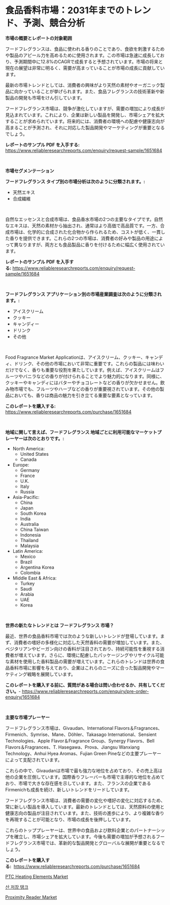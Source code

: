 <p><h1>食品香料市場：2031年までのトレンド、予測、競合分析</h1></p><p><strong>市場の概要とレポートの対象範囲</strong></p>
<p><p>フードフレグランスは、食品に使われる香りのことであり、食欲を刺激するためや製品のアピール力を高めるために使用されます。この市場は急速に成長しており、予測期間中に12.8%のCAGRで成長すると予想されています。市場の将来と現在の展望は非常に明るく、需要が高まっていることが市場の成長に貢献しています。</p><p>最新の市場トレンドとしては、消費者の興味がより天然の素材やオーガニック製品に向かっていることが挙げられます。また、食品フレグランスの技術革新や新製品の開発も市場をけん引しています。</p><p>フードフレグランス市場は、競争が激化していますが、需要の増加により成長が見込まれています。これにより、企業は新しい製品を開発し、市場シェアを拡大することが求められています。将来的には、消費者の環境への配慮や健康志向が高まることが予測され、それに対応した製品開発やマーケティングが重要となるでしょう。</p></p>
<p><strong>レポートのサンプル PDF を入手する:</strong> <a href="https://www.reliableresearchreports.com/enquiry/request-sample/1651684">https://www.reliableresearchreports.com/enquiry/request-sample/1651684</a></p>
<p>&nbsp;</p>
<p><strong>市場セグメンテーション</strong></p>
<p><strong>フードフレグランス タイプ別の市場分析は次のように分類されます。:</strong></p>
<p><ul><li>天然エキス</li><li>合成繊維</li></ul></p>
<p>&nbsp;</p>
<p><p>自然なエッセンスと合成市場は、食品香水市場の2つの主要なタイプです。自然なエキスは、天然の素材から抽出され、通常はより高価で高品質です。一方、合成市場は、化学的に合成された化合物から作られるため、コストが低く、一貫した香りを提供できます。これらの2つの市場は、消費者の好みや製品の用途によって異なりますが、両方とも食品製品に香りを付けるために幅広く使用されています。</p></p>
<p><strong>レポートのサンプル PDF を入手する:</strong>&nbsp;<a href="https://www.reliableresearchreports.com/enquiry/request-sample/1651684">https://www.reliableresearchreports.com/enquiry/request-sample/1651684</a></p>
<p>&nbsp;</p>
<p><strong> フードフレグランス アプリケーション別の市場産業調査は次のように分類されます。:</strong></p>
<p><ul><li>アイスクリーム</li><li>クッキー</li><li>キャンディー</li><li>ドリンク</li><li>その他</li></ul></p>
<p>&nbsp;</p>
<p><p>Food Fragrance Market Applicationは、アイスクリーム、クッキー、キャンディ、ドリンク、その他の市場において非常に重要です。これらの製品には味わいだけでなく、香りも重要な役割を果たしています。例えば、アイスクリームはフルーツやバニラなどの香りが付けられることでより魅力的になります。同様に、クッキーやキャンディにはバターやチョコレートなどの香りが欠かせません。飲み物市場でも、フルーツやハーブなどの香りが重要視されています。その他の製品においても、香りは商品の魅力を引き立てる重要な要素となっています。</p></p>
<p><strong>このレポートを購入する:</strong>&nbsp; <a href="https://www.reliableresearchreports.com/purchase/1651684">https://www.reliableresearchreports.com/purchase/1651684</a></p>
<p>&nbsp;</p>
<p><strong>地域に関して言えば、フードフレグランス 地域ごとに利用可能なマーケットプレーヤーは次のとおりです。:</strong></p>
<p><ul>
    <li>
        North America:
        <ul>
            <li>United States</li>
            <li>Canada</li>
        </ul>
    </li>
    <li>
        Europe:
        <ul>
            <li>Germany</li>
            <li>France</li>
            <li>U.K.</li>
            <li>Italy</li>
            <li>Russia</li>
        </ul>
    </li>
    <li>
        Asia-Pacific:
        <ul>
            <li>China</li>
            <li>Japan</li>
            <li>South Korea</li>
            <li>India</li>
            <li>Australia</li>
            <li>China Taiwan</li>
            <li>Indonesia</li>
            <li>Thailand</li>
            <li>Malaysia</li>
        </ul>
    </li>
    <li>
        Latin America:
        <ul>
            <li>Mexico</li>
            <li>Brazil</li>
            <li>Argentina Korea</li>
            <li>Colombia</li>
        </ul>
    </li>
    <li>
        Middle East & Africa:
        <ul>
            <li>Turkey</li>
            <li>Saudi</li>
            <li>Arabia</li>
            <li>UAE</li>
            <li>Korea</li>
        </ul>
    </li>
    </ul></p>
<p>&nbsp;</p>
<p><strong>世界の新たなトレンドとは フードフレグランス 市場？</strong></p>
<p><p>最近、世界の食品香料市場では次のような新しいトレンドが登場しています。まず、消費者の嗜好の多様化に対応した天然香料の需要が増加しています。また、ベジタリアンやビーガン向けの香料が注目されており、持続可能性を重視する消費者が増えています。さらに、環境に配慮したパッケージングやリサイクル可能な素材を使用した香料製品の需要が増えています。これらのトレンドは世界の食品香料市場に影響を与えており、企業はこれらのニーズに合った製品開発やマーケティング戦略を展開しています。</p></p>
<p><strong>このレポートを購入する前に、質問がある場合は問い合わせるか、共有してください。</strong>- <a href="https://www.reliableresearchreports.com/enquiry/pre-order-enquiry/1651684">https://www.reliableresearchreports.com/enquiry/pre-order-enquiry/1651684</a></p>
<p>&nbsp;</p>
<p><strong>主要な市場プレーヤー</strong></p>
<p><p>フードフレグランス市場は、Givaudan、International Flavors＆Fragrances、Firmenich、Symrise、Mane、Döhler、Takasago International、Sensient Technologies、Apple Flavor＆Fragrance Group、Synergy Flavors、Bell Flavors＆Fragrances、T. Hasegawa、Prova、Jiangsu Wanxiang Technology、Anhui Hyea Aromas、Fujian Green Pineなどの主要プレーヤーによって支配されています。</p><p>これらの中で、Givaudanは市場で最も強力な地位を占めており、その売上高は他の企業を圧倒しています。国際香りフレーバーも市場で主導的な地位を占めており、市場で大きな存在感を示しています。また、フランスの企業であるFirmenichも成長を続け、新しいトレンドをリードしています。</p><p>フードフレグランス市場は、消費者の需要の変化や嗜好の変化に対応するため、常に新しい製品を導入しています。最新のトレンドとしては、天然原料の使用と健康志向の製品が注目されています。また、技術の進歩により、より複雑な香りを再現することが可能となり、市場の成長を後押ししています。</p><p>これらのトッププレーヤーは、世界中の食品および飲料企業とのパートナーシップを確立し、市場シェアを拡大しています。今後も需要の増加が予想されるフードフレグランス市場では、革新的な製品開発とグローバルな展開が重要となるでしょう。</p></p>
<p><strong>このレポートを購入する:</strong>&nbsp;&nbsp;<a href="https://www.reliableresearchreports.com/purchase/1651684">https://www.reliableresearchreports.com/purchase/1651684</a></p>
<p><p><a href="https://github.com/cecuraprangm/Market-Research-Report-List-2/blob/main/ptc-heating-elements-market.md">PTC Heating Elements Market</a></p><p><a href="https://medium.com/@joananitzsche/%EC%82%B0%EC%84%B1-%EC%A0%80%EC%9E%A5-%ED%83%B1%ED%81%AC-%EC%8B%9C%EC%9E%A5-%EC%A1%B0%EC%82%AC-%EB%B3%B4%EA%B3%A0%EC%84%9C-2024%EB%85%84%EB%B6%80%ED%84%B0-2031%EB%85%84%EA%B9%8C%EC%A7%80%EC%9D%98-%EC%97%AD%EC%82%AC-%EB%B0%8F-%EC%98%88%EC%B8%A1-e4bffa95bf76">산 저장 탱크</a></p><p><a href="https://github.com/ChiragRP21/Market-Research-Report-List-3/blob/main/proximity-reader-market.md">Proximity Reader Market</a></p></p>